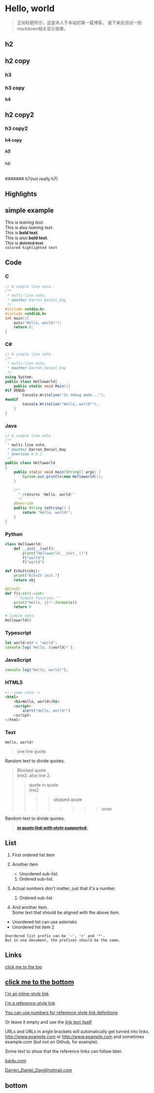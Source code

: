 
# Hello, world

> 正如标题所示，这是本人于本站的第一篇博客。
> 接下来会测试一些markdown相关显示效果。

## h2

## h2 copy

### h3

### h3 copy

#### h4

## h2 copy2

### h3 copy2

#### h4 copy

##### h5

###### h6

####### h7(not really h7)

## Highlights

## simple example

This is _leaning text_.\
This is also *leaning text*.\
This is **bold text**.\
This is also __bold text__.\
This is ~~deleted text~~.\
`colored highlighted text`

## Code

### C

```c
// A simple line note.
/**
 * multi-line note.
 * @author Darren_Daniel_Day
 */
#include <stdio.h>
#include <stdlib.h>
int main(){
    puts("Hello, world!");
    return 0;
}
```

### C\#

```csharp
// A simple line note.
/**
 * multi-line note.
 * @author Darren_Daniel_Day
 */
using System;
public class Helloworld{
    public static void Main(){
#if DEBUG
        Console.Writeline("In debug mode...");
#endif
        Console.Writeline("Hello, world!");
    }
}
```

### Java

```java
// A simple line note.
/**
 * multi-line note.
 * @author Darren_Daniel_Day
 * @version 0.0.1
 */
public class Helloworld
{
    public static void main(String[] args) {
        System.out.println(new Helloworld());
    }

    /**
      * @returns "Hello, world!"
      */
    @Override
    public String toString() {
        return "Hello, world!";
    }
}
```

### Python

```python
class Helloworld:
    def __init__(self):
        print("Helloworld.__init__()")
        f("world")
        f("world")

def EchoIt(obj):
    print("EchoIt init.")
    return obj

@EchoIt
def f(s:str)->int:
    '''Simple function.'''
    print("Hello, {}!".format(s))
    return 0

# Simple note.
Helloworld()
```

### Typescript

```typescript
let world:str = "world";
console.log(`Hello, ${world}!`);
```

### JavaScript

```js
console.log("Hello, world!");
```

### HTML5

```html
<!--some note-->
<html>
    <h1>Hello, world</h1>
    <script>
        alert("Hello, world!")
    <script>
</html>
```

### Text

```text
Hello, world!
```

> one line quote.

Random text to divide quotes.

> Blocked quote.\
> line2.
> also line 2.
>> quote in quote\
>> line2
>>>> skipped qoute
>>>>>>>> inner

Random text to divide quotes.

> ___~~[in quote link with style supported.](https://www.google.com)~~___

## List

1. First ordered list item

2. Another item
    * Unordered sub-list.
    1. Ordered sub-list.

3. Actual numbers don't matter, just that it's a number
    1. Ordered sub-list

4. And another item.  
    Some text that should be aligned with the above item.

* Unordered list can use asterisks
* Unordered list item 2

```note
Unordered list prefix can be '-', '+' and '*'.
But in one document, the prefixes should be the same.
```

## Links

[click me to the top](#Hello,-world)

## [click me to the bottom](#bottom)

[I'm an inline-style link](https://www.google.com)

[I'm a reference-style link][Arbitrary case-insensitive reference text]

[You can use numbers for reference-style link definitions][1]

Or leave it empty and use the [link text itself]

URLs and URLs in angle brackets will automatically get turned into links.
<http://www.example.com> or <http://www.example.com> and sometimes
example.com (but not on Github, for example).

Some text to show that the reference links can follow later.

[arbitrary case-insensitive reference text]: https://www.mozilla.org
[1]: http://slashdot.org

[link text itself]: http://www.reddit.com

[baidu.com]

[baidu.com]: https://baidu.com

<Darren_Daniel_Day@hotmail.com>

## bottom
